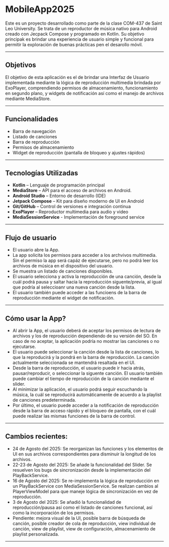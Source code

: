 # MobileApp2025

Este es un proyecto desarrollado como parte de la clase COM-437 de Saint Leo University. Se trata de un reproductor de música nativo para Android creado con Jecpack Compose y programado en Kotlin. Su objetivo principak es brindar una experiencia de usuario simple y funcional para permitir la exploración de buenas prácticas pen el desarollo móvil. 

---

## Objetivos 

El objetivo de esta aplicación es el de brindar una Interfaz de Usuario implementada mediante la lógica de reproducción multimedia brindada por ExoPlayer, comprendiendo permisos de almacenamiento, funcionamiento en segundo plano, y widgets de notificación así como el manejo de archivos mediante MediaStore.

---

## Funcionalidades

- Barra de navegación
- Listado de canciones
- Barra de reproducción
- Permisos de almacenamiento
- Widget de reproducción (pantalla de bloqueo y ajustes rápidos)

---

## Tecnologías Utilizadas

- **Kotlin** – Lenguaje de programación principal
- **MediaStore** – API para el acceso de archivos en Android.
- **Android Studio** – Entorno de desarrollo (IDE)
- **Jetpack Compose** – Kit para diseño moderno de UI en Android
- **Git/GitHub** – Control de versiones e integración continua
- **ExoPlayer** – Reproductor multimedia para audio y video
- **MediaSessionService** - Implementación de foreground service

---

## Flujo de usuario

- El usuario abre la App.
- La app solicita los permisos para acceder a los archvivos multimedia. Sin el permiso la app será capáz de ejecutarse, pero no podrá leer los archivos de música en el dispositivo del usuario.
- Se muestra un listado de canciones disponibles.
- El usuario selecciona y activa la reproducción de una canción, desde la cuál podrá pausa y saltar hacia la reproducción siguente/previa, al igual que podría al seleccioanr una nueva canción desde la lista.
- El usuario también puede acceder a las funcioens de la barra de reproducción mediante el widget de notificación.

---

## Cómo usar la App?

- Al abrir la App, el usuario deberá de aceptar los permisos de lectura de archivos y los de reproducción dependiendo de su versión del SO. En caso de no aceptar, la aplicación podría no mostrar las canciones o no ejecutarse.
- El usuario puede seleccionar la canción desde la lista de canciones, lo que la reproducirá y la pondrá en la barra de reproducción. La canción actualmente seleccionada se mantendrá resaltada en el UI.
- Desde la barra de reproducción, el usuario puede ir hacia atrás, pausar/reproducir, o seleccionar la siguente canción. El usuario también puede cambiar el tiempo de reproducción de la canción mediante el slider.
- Al minimizar la aplicación, el usuario podrá seguir escuchando la música, la cuál se reproducirá automáticamente de acuerdo a la playlist de canciones predeterminada.
- Por último, el usuario puede acceder a la notificación de reproducción desde la barra de acceso rápido y el bloqueo de pantalla, con el cuál puede realizar las mismas funciones de la barra de control. 


---

## Cambios recientes:

- 24 de Agosto del 2025: Se reorganizan las funciones y los elementos de UI en sus archivos correspondientes para disminuir la longitud de los archivos.
- 22-23 de Agosto del 2025: Se añade la funcionalidad del Slider. Se resuelven los bugs de sincronización desde la implementación del PlayBackService.
- 16 de Agosto del 2025: Se re-implementa la lógica de reproducción en un PlayBackService con MediaSessionService. Se realizan cambios al PlayerViewModel para que maneje lógica de sincronización en vez de reproducción. 
- 3 de Agosto del 2025: Se añadió la funcionalidad de reproducción/pausa así como el listado de canciones funcional, así como la incorporación de los permisos.
- Pendiente: mejora visual de la UI, posible barra de búsqueda de canción, posible creador de cola de reproducción, view individual de canción, view de playlist, view de configuración, almacenamiento de playlist personalizada.

---

